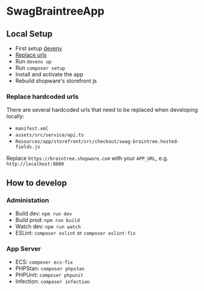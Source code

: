 # SwagBraintreeApp

## Local Setup
- First setup [devenv](https://developer.shopware.com/docs/guides/installation/devenv.html)
- [Replace urls](###-Replace-hardcoded-urls)
- Run `devenv up`
- Run `composer setup`
- Install and activate the app
- Rebuild shopware's storefront js

### Replace hardcoded urls
There are several hardcoded urls that need to be replaced when developing locally:
- `manifest.xml`
- `assets/src/service/api.ts`
- `Resources/app/storefront/src/checkout/swag-braintree.hosted-fields.js`

Replace `https://braintree.shopware.com` with your `APP_URL`, e.g. `http://localhost:8080`

## How to develop
### Administation
- Build dev: `npm run dev`
- Build prod: `npm run build`
- Watch dev: `npm run watch`
- ESLint: `composer eslint` or `composer eslint-fix`

### App Server
- ECS: `composer ecs-fix`
- PHPStan: `composer phpstan`
- PHPUnit: `composer phpunit`
- Infection: `composer infection`
